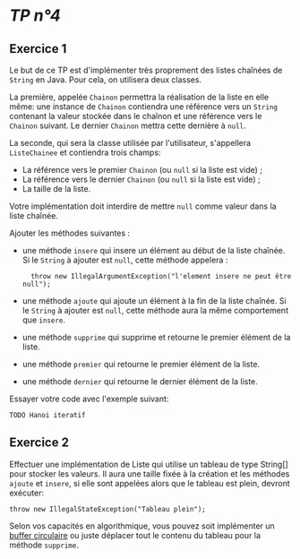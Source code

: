 *TP n°4*
=======

Exercice 1
----------

Le but de ce TP est d'implémenter très proprement des listes chaînées de `String` en Java. Pour cela, on utilisera deux classes.

La première, appelée `Chainon` permettra la réalisation de la liste en elle même: une instance de `Chainon` contiendra une référence vers un `String` contenant la valeur stockée dans le chaînon et une référence vers le `Chainon` suivant. Le dernier `Chainon` mettra cette dernière à `null`.

La seconde, qui sera la classe utilisée par l'utilisateur, s'appellera `ListeChainee` et contiendra trois champs:

- La référence vers le premier `Chainon` (ou `null` si la liste est vide) ;
- La référence vers le dernier `Chainon` (ou `null` si la liste est vide) ;
- La taille de la liste.

Votre implémentation doit interdire de mettre `null` comme valeur dans la liste chaînée.

Ajouter les méthodes suivantes :

- une méthode `insere` qui insere un élément au début de la liste chaînée. Si le `String` à ajouter est `null`, cette méthode appelera :

        throw new IllegalArgumentException("l'element insere ne peut être null");
        
- une méthode `ajoute` qui ajoute un élément à la fin de la liste chaînée. Si le `String` à ajouter est `null`, cette méthode aura la même comportement que `insere`.

- une méthode `supprime` qui supprime et retourne le premier élément de la liste.

- une méthode `premier` qui retourne le premier élément de la liste.

- une méthode `dernier` qui retourne le dernier élément de la liste.

Essayer votre code avec l'exemple suivant:

    TODO Hanoi iteratif

Exercice 2
----------

Effectuer une implémentation de Liste qui utilise un tableau de type String[] pour stocker les valeurs. Il aura une taille fixée à la création et les méthodes `ajoute` et `insere`, si elle sont appelées alors que le tableau est plein, devront exécuter:

    throw new IllegalStateException("Tableau plein");

Selon vos capacités en algorithmique, vous pouvez soit implémenter un [buffer circulaire](https://fr.wikipedia.org/wiki/Buffer_circulaire) ou juste déplacer tout le contenu du tableau pour la méthode `supprime`.
